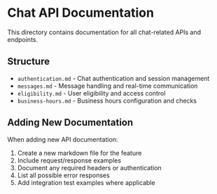 # Chat API Documentation

This directory contains documentation for all chat-related APIs and endpoints.

## Structure

- `authentication.md` - Chat authentication and session management
- `messages.md` - Message handling and real-time communication
- `eligibility.md` - User eligibility and access control
- `business-hours.md` - Business hours configuration and checks

## Adding New Documentation

When adding new API documentation:

1. Create a new markdown file for the feature
2. Include request/response examples
3. Document any required headers or authentication
4. List all possible error responses
5. Add integration test examples where applicable
